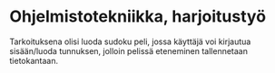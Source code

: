 # Ohjelmistotekniikka, harjoitustyö
Tarkoituksena olisi luoda sudoku peli, jossa käyttäjä voi kirjautua sisään/luoda tunnuksen, jolloin pelissä eteneminen tallennetaan tietokantaan. 
